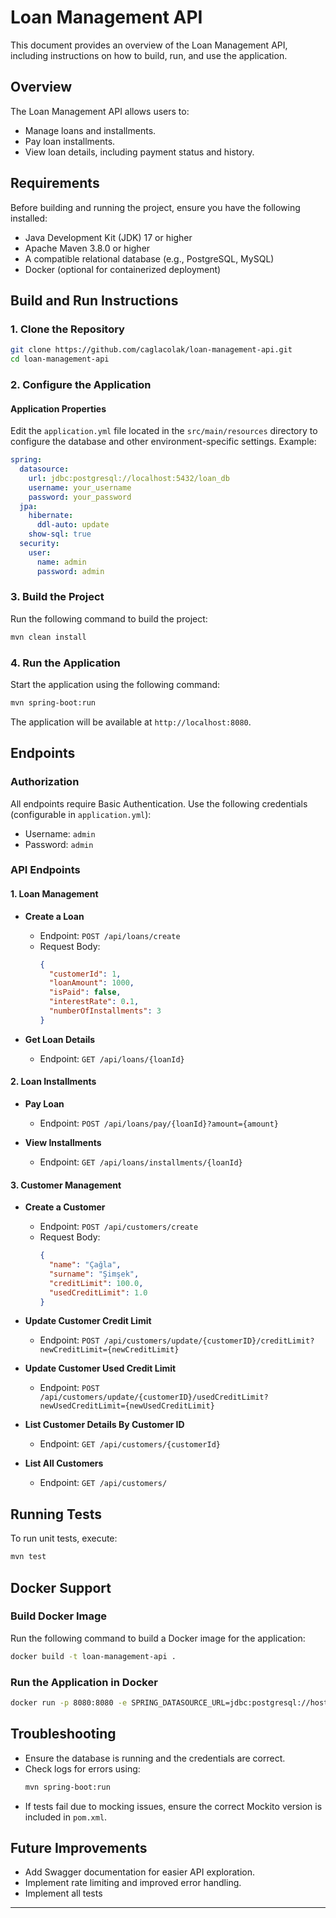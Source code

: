 # Loan Management API

This document provides an overview of the Loan Management API, including instructions on how to build, run, and use the application.

## Overview
The Loan Management API allows users to:
- Manage loans and installments.
- Pay loan installments.
- View loan details, including payment status and history.

## Requirements
Before building and running the project, ensure you have the following installed:
- Java Development Kit (JDK) 17 or higher
- Apache Maven 3.8.0 or higher
- A compatible relational database (e.g., PostgreSQL, MySQL)
- Docker (optional for containerized deployment)

## Build and Run Instructions

### 1. Clone the Repository
```bash
git clone https://github.com/caglacolak/loan-management-api.git
cd loan-management-api
```

### 2. Configure the Application

#### Application Properties
Edit the `application.yml` file located in the `src/main/resources` directory to configure the database and other environment-specific settings. Example:
```yaml
spring:
  datasource:
    url: jdbc:postgresql://localhost:5432/loan_db
    username: your_username
    password: your_password
  jpa:
    hibernate:
      ddl-auto: update
    show-sql: true
  security:
    user:
      name: admin
      password: admin
```

### 3. Build the Project
Run the following command to build the project:
```bash
mvn clean install
```

### 4. Run the Application
Start the application using the following command:
```bash
mvn spring-boot:run
```
The application will be available at `http://localhost:8080`.

## Endpoints

### Authorization
All endpoints require Basic Authentication. Use the following credentials (configurable in `application.yml`):
- Username: `admin`
- Password: `admin`

### API Endpoints

#### 1. Loan Management
- **Create a Loan**
    - Endpoint: `POST /api/loans/create`
    - Request Body:
      ```json
      {
        "customerId": 1,
        "loanAmount": 1000,
        "isPaid": false,
        "interestRate": 0.1,
        "numberOfInstallments": 3
      }
      ```

- **Get Loan Details**
    - Endpoint: `GET /api/loans/{loanId}`

#### 2. Loan Installments
- **Pay Loan**
    - Endpoint: `POST /api/loans/pay/{loanId}?amount={amount}`

- **View Installments**
    - Endpoint: `GET /api/loans/installments/{loanId}`

#### 3. Customer Management
- **Create a Customer**
    - Endpoint: `POST /api/customers/create`
    - Request Body:
      ```json
      {
        "name": "Çağla",
        "surname": "Şimşek",
        "creditLimit": 100.0,
        "usedCreditLimit": 1.0
      }
      ```

- **Update Customer Credit Limit**
    - Endpoint: `POST /api/customers/update/{customerID}/creditLimit?newCreditLimit={newCreditLimit}`

- **Update Customer Used Credit Limit**
    - Endpoint: `POST /api/customers/update/{customerID}/usedCreditLimit?newUsedCreditLimit={newUsedCreditLimit}`

- **List Customer Details By Customer ID**
    - Endpoint: `GET /api/customers/{customerId}`

- **List All Customers**
    - Endpoint: `GET /api/customers/`

## Running Tests
To run unit tests, execute:
```bash
mvn test
```

## Docker Support

### Build Docker Image
Run the following command to build a Docker image for the application:
```bash
docker build -t loan-management-api .
```

### Run the Application in Docker
```bash
docker run -p 8080:8080 -e SPRING_DATASOURCE_URL=jdbc:postgresql://host.docker.internal:5432/loan_db -e SPRING_DATASOURCE_USERNAME=your_username -e SPRING_DATASOURCE_PASSWORD=your_password loan-management-api
```

## Troubleshooting
- Ensure the database is running and the credentials are correct.
- Check logs for errors using:
  ```bash
  mvn spring-boot:run
  ```
- If tests fail due to mocking issues, ensure the correct Mockito version is included in `pom.xml`.

## Future Improvements
- Add Swagger documentation for easier API exploration.
- Implement rate limiting and improved error handling.
- Implement all tests

---

